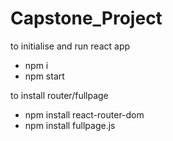 # Capstone_Project

to initialise and run react app
- npm i
- npm start

to install router/fullpage
- npm install react-router-dom
- npm install fullpage.js
